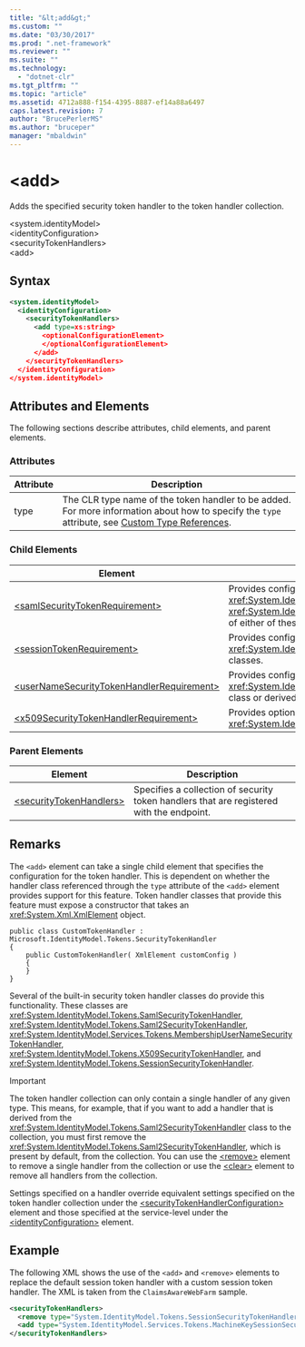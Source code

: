 ```yaml
---
title: "&lt;add&gt;"
ms.custom: ""
ms.date: "03/30/2017"
ms.prod: ".net-framework"
ms.reviewer: ""
ms.suite: ""
ms.technology: 
  - "dotnet-clr"
ms.tgt_pltfrm: ""
ms.topic: "article"
ms.assetid: 4712a888-f154-4395-8887-ef14a88a6497
caps.latest.revision: 7
author: "BrucePerlerMS"
ms.author: "bruceper"
manager: "mbaldwin"
---
```

# &lt;add&gt;
Adds the specified security token handler to the token handler collection.  
  
 \<system.identityModel>  
\<identityConfiguration>  
\<securityTokenHandlers>  
\<add>  
  
## Syntax  
  
```xml  
<system.identityModel>  
  <identityConfiguration>  
    <securityTokenHandlers>  
      <add type=xs:string>  
        <optionalConfigurationElement>  
        </optionalConfigurationElement>  
      </add>  
    </securityTokenHandlers>  
  </identityConfiguration>  
</system.identityModel>  
```  
  
## Attributes and Elements  
 The following sections describe attributes, child elements, and parent elements.  
  
### Attributes  
  
|Attribute|Description|  
|---------------|-----------------|  
|type|The CLR type name of the token handler to be added. For more information about how to specify the `type` attribute, see [Custom Type References](http://msdn.microsoft.com/en-us/7286d2e3-c63d-49fd-abdc-ce2705f22c24).|  
  
### Child Elements  
  
|Element|Description|  
|-------------|-----------------|  
|[\<samlSecurityTokenRequirement>](../../../../../docs/framework/configure-apps/file-schema/windows-identity-foundation/samlsecuritytokenrequirement.md)|Provides configuration for the <xref:System.IdentityModel.Tokens.SamlSecurityTokenHandler> class, the <xref:System.IdentityModel.Tokens.Saml2SecurityTokenHandler> class, or a derived class of either of these classes.|  
|[\<sessionTokenRequirement>](../../../../../docs/framework/configure-apps/file-schema/windows-identity-foundation/sessiontokenrequirement.md)|Provides configuration for the <xref:System.IdentityModel.Tokens.SessionSecurityTokenHandler> class or derived classes.|  
|[\<userNameSecurityTokenHandlerRequirement>](../../../../../docs/framework/configure-apps/file-schema/windows-identity-foundation/usernamesecuritytokenhandlerrequirement.md)|Provides configuration for the <xref:System.IdentityModel.Services.Tokens.MembershipUserNameSecurityTokenHandler> class or derived classes.|  
|[\<x509SecurityTokenHandlerRequirement>](../../../../../docs/framework/configure-apps/file-schema/windows-identity-foundation/x509securitytokenhandlerrequirement.md)|Provides optional configuration for the <xref:System.IdentityModel.Tokens.X509SecurityTokenHandler> class or derived classes.|  
  
### Parent Elements  
  
|Element|Description|  
|-------------|-----------------|  
|[\<securityTokenHandlers>](../../../../../docs/framework/configure-apps/file-schema/windows-identity-foundation/securitytokenhandlers.md)|Specifies a collection of security token handlers that are registered with the endpoint.|  
  
## Remarks  
 The `<add>` element can take a single child element that specifies the configuration for the token handler. This is dependent on whether the handler class referenced through the `type` attribute of the `<add>` element provides support for this feature. Token handler classes that provide this feature must expose a constructor that takes an <xref:System.Xml.XmlElement> object.  
  
```  
public class CustomTokenHandler : Microsoft.IdentityModel.Tokens.SecurityTokenHandler  
{  
    public CustomTokenHandler( XmlElement customConfig )  
    {  
    }  
}  
```  
  
 Several of the built-in security token handler classes do provide this functionality. These classes are <xref:System.IdentityModel.Tokens.SamlSecurityTokenHandler>, <xref:System.IdentityModel.Tokens.Saml2SecurityTokenHandler>, <xref:System.IdentityModel.Services.Tokens.MembershipUserNameSecurityTokenHandler>, <xref:System.IdentityModel.Tokens.X509SecurityTokenHandler>, and <xref:System.IdentityModel.Tokens.SessionSecurityTokenHandler>.  
  
> [!IMPORTANT]
>  The token handler collection can only contain a single handler of any given type. This means, for example, that if you want to add a handler that is derived from the <xref:System.IdentityModel.Tokens.Saml2SecurityTokenHandler> class to the collection, you must first remove the <xref:System.IdentityModel.Tokens.Saml2SecurityTokenHandler>, which is present by default, from the collection. You can use the [\<remove>](../../../../../docs/framework/configure-apps/file-schema/windows-identity-foundation/remove.md) element to remove a single handler from the collection or use the [\<clear>](../../../../../docs/framework/configure-apps/file-schema/windows-identity-foundation/clear.md) element to remove all handlers from the collection.  
  
 Settings specified on a handler override equivalent settings specified on the token handler collection under the [\<securityTokenHandlerConfiguration>](../../../../../docs/framework/configure-apps/file-schema/windows-identity-foundation/securitytokenhandlerconfiguration.md) element and those specified at the service-level under the [\<identityConfiguration>](../../../../../docs/framework/configure-apps/file-schema/windows-identity-foundation/identityconfiguration.md) element.  
  
## Example  
 The following XML shows the use of the `<add>` and `<remove>` elements to replace the default session token handler with a custom session token handler. The XML is taken from the `ClaimsAwareWebFarm` sample.  
  
```xml  
<securityTokenHandlers>  
  <remove type="System.IdentityModel.Tokens.SessionSecurityTokenHandler, System.IdentityModel, Version=4.0.0.0, Culture=neutral, PublicKeyToken=b77a5c561934e089" />  
  <add type="System.IdentityModel.Services.Tokens.MachineKeySessionSecurityTokenHandler, System.IdentityModel.Services, Version=4.0.0.0, Culture=neutral, PublicKeyToken=b77a5c561934e089" />  
</securityTokenHandlers>  
```

